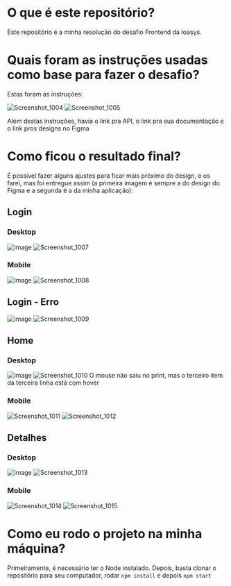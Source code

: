 # O que é este repositório?
Este repositório é a minha resolução do desafio Frontend da Ioasys.

# Quais foram as instruções usadas como base para fazer o desafio?
Estas foram as instruções:

![Screenshot_1004](https://user-images.githubusercontent.com/54380823/170839986-de2fdffc-9ffc-4cb9-b26e-dabe91ef7815.png)
![Screenshot_1005](https://user-images.githubusercontent.com/54380823/170840001-5602ab68-0be8-4521-8f6c-f6dcae25913f.png)

Além destas instruções, havia o link pra API, o link pra sua documentação e o link pros designs no Figma

# Como ficou o resultado final?
É possível fazer alguns ajustes para ficar mais próximo do design, e os farei, mas foi entregue assim (a primeira imagem é sempre a do design do Figma e a segunda é a da minha aplicação):

## Login
### Desktop
![image](https://user-images.githubusercontent.com/54380823/170840237-3e79758f-602f-4569-9708-cf0ae77c8ca8.png)
![Screenshot_1007](https://user-images.githubusercontent.com/54380823/170840355-07a97f42-00a8-4e00-aab0-9d228f2b2a40.png)

### Mobile
![image](https://user-images.githubusercontent.com/54380823/170840382-d81cbd6b-0c79-4bac-a8fa-70c4684dc78b.png)
![Screenshot_1008](https://user-images.githubusercontent.com/54380823/170840446-be90d8df-6fa0-4d35-b6cb-fdc4de3fb09e.png)


## Login - Erro
![image](https://user-images.githubusercontent.com/54380823/170840523-0e98aaf3-a380-4974-96d6-ad6808909440.png)
![Screenshot_1009](https://user-images.githubusercontent.com/54380823/170840542-b6372cb3-6630-4d4f-afef-e97924866f1a.png)

## Home
### Desktop
![image](https://user-images.githubusercontent.com/54380823/170840705-39e3114f-9134-4b53-9af8-b6df9de03f2d.png)
![Screenshot_1010](https://user-images.githubusercontent.com/54380823/170840733-9b296507-f81b-4ae0-97af-1610334927a6.png)
O mouse não saiu no print, mas o terceiro item da terceira linha está com hover

### Mobile
![Screenshot_1011](https://user-images.githubusercontent.com/54380823/170840787-e6729e2c-ce95-4d1b-95a4-5d4c34ae6aaa.png)
![Screenshot_1012](https://user-images.githubusercontent.com/54380823/170840804-2f992501-9a84-4e1f-b521-8818ad2b6ed2.png)

## Detalhes
### Desktop
![image](https://user-images.githubusercontent.com/54380823/170840879-144c45c9-9337-4f5a-b52f-1741b190fe83.png)
![Screenshot_1013](https://user-images.githubusercontent.com/54380823/170840890-3720dc26-8b43-4c24-8c36-3055681a5c7a.png)

### Mobile
![Screenshot_1014](https://user-images.githubusercontent.com/54380823/170841052-1eb13d30-84be-41e3-95af-8b9d17be370e.png)
![Screenshot_1015](https://user-images.githubusercontent.com/54380823/170841054-e7dd86b8-b4f5-41cc-9208-fda0e88ec6d7.png)

# Como eu rodo o projeto na minha máquina?
Primeiramente, é necessário ter o Node instalado. Depois, basta clonar o repositório para seu computador, rodar ``npm install`` e depois ``npm start``
